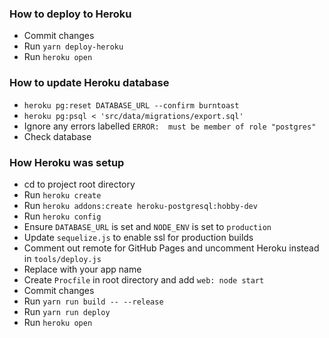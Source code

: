 ### How to deploy to Heroku

* Commit changes
* Run `yarn deploy-heroku`
* Run `heroku open`


### How to update Heroku database

* `heroku pg:reset DATABASE_URL --confirm burntoast`
* `heroku pg:psql < 'src/data/migrations/export.sql'`
* Ignore any errors labelled `ERROR:  must be member of role "postgres"`
* Check database


### How Heroku was setup

* cd to project root directory
* Run `heroku create`
* Run `heroku addons:create heroku-postgresql:hobby-dev`
* Run `heroku config`
* Ensure `DATABASE_URL` is set and `NODE_ENV` is set to `production`
* Update `sequelize.js` to enable ssl for production builds
* Comment out remote for GitHub Pages and uncomment Heroku instead in `tools/deploy.js`
* Replace <app> with your app name
* Create `Procfile` in root directory and add `web: node start`
* Commit changes
* Run `yarn run build -- --release`
* Run `yarn run deploy`
* Run `heroku open`
